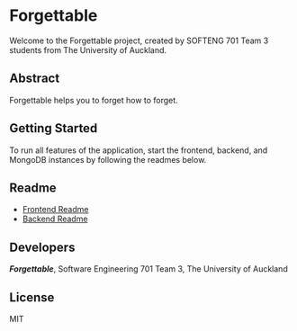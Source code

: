 # Forgettable

Welcome to the Forgettable project, created by SOFTENG 701 Team 3 students from The University of Auckland.

## Abstract

Forgettable helps you to forget how to forget.

## Getting Started

To run all features of the application, start the frontend, backend, and MongoDB instances by following the readmes below.

## Readme

- [Frontend Readme](./forgettable-frontend/)
- [Backend Readme](./backend/)

## Developers
_**Forgettable**_, Software Engineering 701 Team 3, The University of Auckland

## License
MIT


